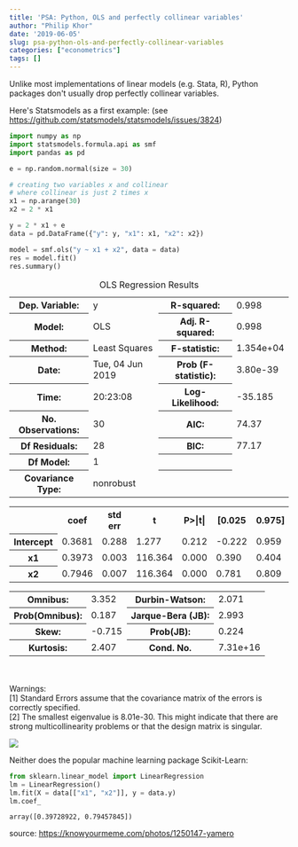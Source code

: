 ```yaml
---
title: 'PSA: Python, OLS and perfectly collinear variables'
author: "Philip Khor"
date: '2019-06-05'
slug: psa-python-ols-and-perfectly-collinear-variables
categories: ["econometrics"]
tags: []
---
```



Unlike most implementations of linear models (e.g. Stata, R), Python packages don't usually drop perfectly collinear variables. 

Here's Statsmodels as a first example: (see https://github.com/statsmodels/statsmodels/issues/3824)


```python
import numpy as np 
import statsmodels.formula.api as smf
import pandas as pd 
```


```python
e = np.random.normal(size = 30)

# creating two variables x and collinear 
# where collinear is just 2 times x
x1 = np.arange(30)
x2 = 2 * x1

y = 2 * x1 + e
data = pd.DataFrame({"y": y, "x1": x1, "x2": x2})
```


```python
model = smf.ols("y ~ x1 + x2", data = data)
res = model.fit()
res.summary()
```




<table class="simpletable">
<caption>OLS Regression Results</caption>
<tr>
  <th>Dep. Variable:</th>            <td>y</td>        <th>  R-squared:         </th> <td>   0.998</td> 
</tr>
<tr>
  <th>Model:</th>                   <td>OLS</td>       <th>  Adj. R-squared:    </th> <td>   0.998</td> 
</tr>
<tr>
  <th>Method:</th>             <td>Least Squares</td>  <th>  F-statistic:       </th> <td>1.354e+04</td>
</tr>
<tr>
  <th>Date:</th>             <td>Tue, 04 Jun 2019</td> <th>  Prob (F-statistic):</th> <td>3.80e-39</td> 
</tr>
<tr>
  <th>Time:</th>                 <td>20:23:08</td>     <th>  Log-Likelihood:    </th> <td> -35.185</td> 
</tr>
<tr>
  <th>No. Observations:</th>      <td>    30</td>      <th>  AIC:               </th> <td>   74.37</td> 
</tr>
<tr>
  <th>Df Residuals:</th>          <td>    28</td>      <th>  BIC:               </th> <td>   77.17</td> 
</tr>
<tr>
  <th>Df Model:</th>              <td>     1</td>      <th>                     </th>     <td> </td>    
</tr>
<tr>
  <th>Covariance Type:</th>      <td>nonrobust</td>    <th>                     </th>     <td> </td>    
</tr>
</table>
<table class="simpletable">
<tr>
      <td></td>         <th>coef</th>     <th>std err</th>      <th>t</th>      <th>P>|t|</th>  <th>[0.025</th>    <th>0.975]</th>  
</tr>
<tr>
  <th>Intercept</th> <td>    0.3681</td> <td>    0.288</td> <td>    1.277</td> <td> 0.212</td> <td>   -0.222</td> <td>    0.959</td>
</tr>
<tr>
  <th>x1</th>         <td>    0.3973</td> <td>    0.003</td> <td>  116.364</td> <td> 0.000</td> <td>    0.390</td> <td>    0.404</td>
</tr>
<tr>
  <th>x2</th> <td>    0.7946</td> <td>    0.007</td> <td>  116.364</td> <td> 0.000</td> <td>    0.781</td> <td>    0.809</td>
</tr>
</table>
<table class="simpletable">
<tr>
  <th>Omnibus:</th>       <td> 3.352</td> <th>  Durbin-Watson:     </th> <td>   2.071</td>
</tr>
<tr>
  <th>Prob(Omnibus):</th> <td> 0.187</td> <th>  Jarque-Bera (JB):  </th> <td>   2.993</td>
</tr>
<tr>
  <th>Skew:</th>          <td>-0.715</td> <th>  Prob(JB):          </th> <td>   0.224</td>
</tr>
<tr>
  <th>Kurtosis:</th>      <td> 2.407</td> <th>  Cond. No.          </th> <td>7.31e+16</td>
</tr>
</table><br/><br/>Warnings:<br/>[1] Standard Errors assume that the covariance matrix of the errors is correctly specified.<br/>[2] The smallest eigenvalue is 8.01e-30. This might indicate that there are<br/>strong multicollinearity problems or that the design matrix is singular.

![](/img/e6f.jpg)

Neither does the popular machine learning package Scikit-Learn: 


```python
from sklearn.linear_model import LinearRegression
lm = LinearRegression()
lm.fit(X = data[["x1", "x2"]], y = data.y)
lm.coef_
```



    array([0.39728922, 0.79457845])

source: https://knowyourmeme.com/photos/1250147-yamero

